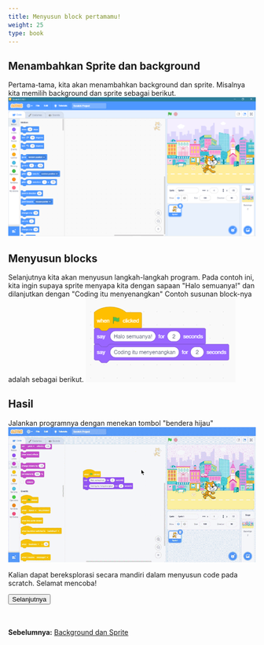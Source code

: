 ```yaml
---
title: Menyusun block pertamamu!
weight: 25
type: book
---
```


## Menambahkan Sprite dan background

Pertama-tama, kita akan menambahkan background dan sprite. Misalnya kita memilih background dan sprite sebagai berikut.
![contoh background dan sprite](images/example-background.png)

## Menyusun blocks
Selanjutnya kita akan menyusun langkah-langkah program. Pada contoh ini, kita ingin supaya sprite menyapa kita dengan sapaan "Halo semuanya!" dan dilanjutkan dengan "Coding itu menyenangkan"
Contoh susunan block-nya adalah sebagai berikut.
![contoh code](images/code-example.PNG)

## Hasil
Jalankan programnya dengan menekan tombol "bendera hijau"
![contoh keluaran](images/output-example.gif)

Kalian dapat bereksplorasi secara mandiri dalam menyusun code pada scratch. Selamat mencoba!

<div class="container-inside">
<div>
<form action="/course/transformasi-geometri" method="get" >
    <button class="button-inside" type="submit">Selanjutnya</button>
  </form>
</div>
</div>
</br>
</br>


**Sebelumnya:**
<a href="../3-background-sprite">Background dan Sprite</a>
